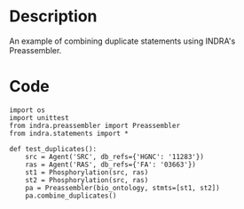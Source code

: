 # Description
An example of combining duplicate statements using INDRA's Preassembler.

# Code
```
import os
import unittest
from indra.preassembler import Preassembler
from indra.statements import *

def test_duplicates():
    src = Agent('SRC', db_refs={'HGNC': '11283'})
    ras = Agent('RAS', db_refs={'FA': '03663'})
    st1 = Phosphorylation(src, ras)
    st2 = Phosphorylation(src, ras)
    pa = Preassembler(bio_ontology, stmts=[st1, st2])
    pa.combine_duplicates()

```
